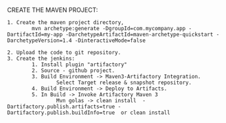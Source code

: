 CREATE THE MAVEN PROJECT: 

    1. Create the maven project directory, 
            mvn archetype:generate -DgroupId=com.mycompany.app -DartifactId=my-app -DarchetypeArtifactId=maven-archetype-quickstart -DarchetypeVersion=1.4 -DinteractiveMode=false

    2. Upload the code to git repository.
    3. Create the jenkins: 
            1. Install plugin "artifactory"
            2. Source - github project.
            3. Build Environment -> Maven3-Artifactory Integration.
                    Select Target release & snapshot repository.
            4. Build Environment -> Deploy to Artifacts. 
            5. In Build -> Invoke Artifactory Maven 3
                    Mvn golas -> clean install  -Dartifactory.publish.artifacts=true -Dartifactory.publish.buildInfo=true  or clean install

                
            